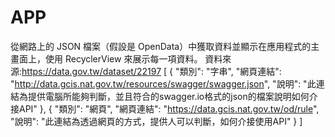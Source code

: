 # APP
從網路上的 JSON 檔案（假設是 OpenData）中獲取資料並顯示在應用程式的主畫面上，使用 RecyclerView 來展示每一項資料。
資料來源:https://data.gov.tw/dataset/22197
[
  {
    "類別": "字串",
    "網頁連結": "http://data.gcis.nat.gov.tw/resources/swagger/swagger.json",
    "說明": "此連結為提供電腦所能夠判斷，並且符合的swagger.io格式的json的檔案說明如何介接API"
  },
  {
    "類別": "網頁",
    "網頁連結": "https://data.gcis.nat.gov.tw/od/rule",
    "說明": "此連結為透過網頁的方式，提供人可以判斷，如何介接使用API"
  }
]

